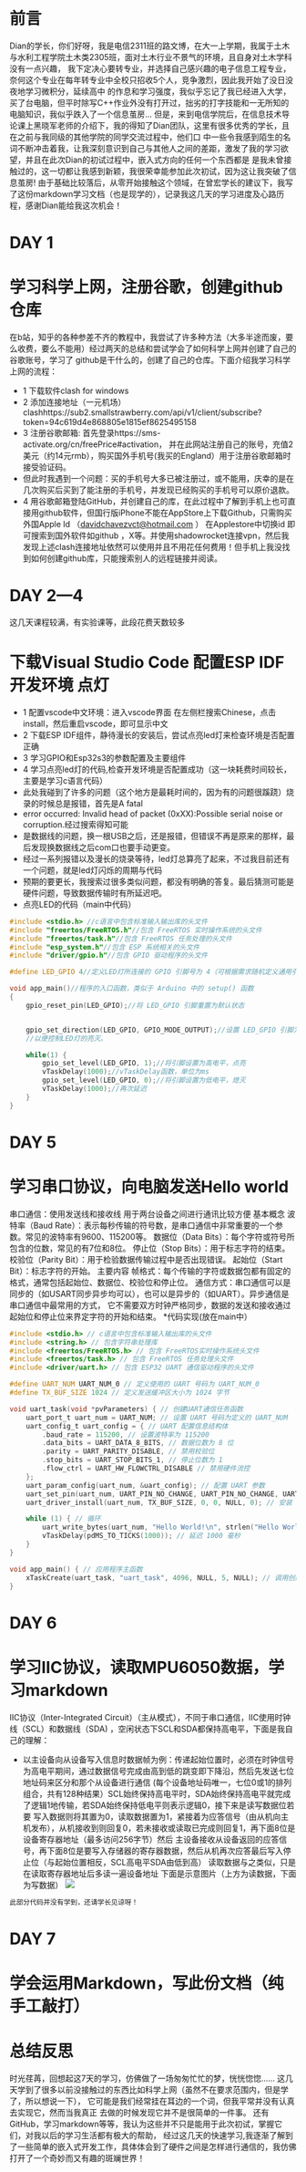 # 前言
Dian的学长，你们好呀，我是电信2311班的路文博，在大一上学期，我属于土木与水利工程学院土木类2305班，面对土木行业不景气的环境，且自身对土木学科没有一点兴趣，
我下定决心要转专业，并选择自己感兴趣的电子信息工程专业，奈何这个专业在每年转专业中全校只招收5个人，竞争激烈，因此我开始了没日没夜地学习微积分，延续高中
的作息和学习强度，我似乎忘记了我已经进入大学，买了台电脑，但平时除写C++作业外没有打开过，拙劣的打字技能和一无所知的电脑知识，我似乎跌入了一个信息茧房...
但是，来到电信学院后，在信息技术导论课上黑晓军老师的介绍下，我的得知了Dian团队，这里有很多优秀的学长，且在之前与我同级的其他学院的同学交流过程中，他们口
中一些令我感到陌生的名词不断冲击着我，让我深刻意识到自己与其他人之间的差距，激发了我的学习欲望，并且在此次Dian的初试过程中，嵌入式方向的任何一个东西都是
是我未曾接触过的，这一切都让我感到新颖，我很荣幸能参加此次初试，因为这让我突破了信息茧房!
由于基础比较落后，从零开始接触这个领域，在曾宏学长的建议下，我写了这份markdown学习文档（也是现学的），记录我这几天的学习进度及心路历程，感谢Dian能给我这次机会！

# DAY 1
# 学习科学上网，注册谷歌，创建github仓库
在b站，知乎的各种参差不齐的教程中，我尝试了许多种方法（大多半途而废，要么收费，要么不能用）经过两天的总结和尝试学会了如何科学上网并创建了自己的谷歌账号，学习了
github是干什么的，创建了自己的仓库。下面介绍我学习科学上网的流程：
* 1 下载软件clash for windows 
* 2 添加连接地址（一元机场）clashhttps://sub2.smallstrawberry.com/api/v1/client/subscribe?token=94c619d4e868805e1815ef8625495158
* 3 注册谷歌邮箱: 首先登录https://sms-activate.org/cn/freePrice#activation， 并在此网站注册自己的账号，充值2美元（约14元rmb），购买国外手机号(我买的England）用于注册谷歌邮箱时接受验证码。
* 但此时我遇到一个问题：买的手机号大多已被注册过，或不能用，庆幸的是在几次购买后买到了能注册的手机号，并发现已经购买的手机号可以原价退款。
* 4 用谷歌邮箱登陆GitHub，并创建自己的库，在此过程中了解到手机上也可直接用github软件，但国行版iPhone不能在AppStore上下载Github，只需购买外国Apple Id （davidchavezvct@hotmail.com ）
  在Applestore中切换id 即可搜索到国外软件如github ，X等。并使用shadowrocket连接vpn，然后我发现上述clash连接地址依然可以使用并且不用花任何费用！但手机上我没找到如何创建github库，只能搜索别人的远程链接并阅读。
# DAY 2—4
  这几天课程较满，有实验课等，此段花费天数较多
  # 下载Visual Studio Code 配置ESP IDF开发环境 点灯
  * 1 配置vscode中文环境：进入vscode界面 在左侧栏搜索Chinese，点击install，然后重启vscode，即可显示中文
  * 2 下载ESP IDF组件，静待漫长的安装后，尝试点亮led灯来检查环境是否配置正确
  * 3 学习GPIO和Esp32s3的参数配置及主要组件
  * 4 学习点亮led灯的代码,检查开发环境是否配置成功（这一块耗费时间较长，主要是学习c语言代码）
  * 此处我碰到了许多的问题（这个地方是最耗时间的，因为有的问题很蹊跷）烧录的时候总是报错，首先是A fatal
  * error occurred: Invalid head of packet (0xXX):Possible serial noise or corruption.经过搜索得知可能
  * 是数据线的问题，换一根USB之后，还是报错，但错误不再是原来的那样，最后发现换数据线之后com口也要手动更变。
  * 经过一系列报错以及漫长的烧录等待，led灯总算亮了起来，不过我目前还有一个问题，就是led灯闪烁的周期与代码
  * 预期的要更长，我搜索过很多类似问题，都没有明确的答复。最后猜测可能是硬件问题，导致数据传输时有所延迟吧。
  * 点亮LED的代码（main中代码）  
```c
#include <stdio.h> //c语言中包含标准输入输出库的头文件
#include "freertos/FreeRTOS.h"//包含 FreeRTOS 实时操作系统的头文件
#include "freertos/task.h"//包含 FreeRTOS 任务处理的头文件
#include "esp_system.h"//包含 ESP 系统相关的头文件
#include "driver/gpio.h"//包含 GPIO 驱动程序的头文件

#define LED_GPIO 4//定义LED灯所连接的 GPIO 引脚号为 4（可根据需求随机定义通用引脚）

void app_main()//程序的入口函数，类似于 Arduino 中的 setup() 函数
{
    gpio_reset_pin(LED_GPIO);//将 LED_GPIO 引脚重置为默认状态


    gpio_set_direction(LED_GPIO, GPIO_MODE_OUTPUT);//设置 LED_GPIO 引脚为输出模式，
    //以便控制LED灯的亮灭。

    while(1) {
        gpio_set_level(LED_GPIO, 1);//将引脚设置为高电平，点亮
        vTaskDelay(1000);//vTaskDelay函数，单位为ms
        gpio_set_level(LED_GPIO, 0);//将引脚设置为低电平，熄灭
        vTaskDelay(1000);//再次延迟
    }
}
```
# DAY 5
# 学习串口协议，向电脑发送Hello world
串口通信：使用发送线和接收线 用于两台设备之间进行通讯比较方便
基本概念
波特率（Baud Rate）：表示每秒传输的符号数，是串口通信中非常重要的一个参数。常见的波特率有9600、115200等。
数据位（Data Bits）：每个字符或符号所包含的位数，常见的有7位和8位。
停止位（Stop Bits）：用于标志字符的结束。
校验位（Parity Bit）：用于检验数据传输过程中是否出现错误。
起始位（Start Bit）：标志字符的开始。
主要内容
帧格式：每个传输的字符或数据包都有固定的格式，通常包括起始位、数据位、校验位和停止位。
通信方式：串口通信可以是同步的（如USART同步异步均可以），也可以是异步的（如UART）。异步通信是串口通信中最常用的方式，
它不需要双方时钟严格同步，数据的发送和接收通过起始位和停止位来界定字符的开始和结束。
*代码实现(放在main中）
```c
#include <stdio.h> // c语言中包含标准输入输出库的头文件
#include <string.h> // 包含字符串处理库
#include <freertos/FreeRTOS.h> // 包含 FreeRTOS实时操作系统头文件
#include <freertos/task.h> // 包含 FreeRTOS 任务处理头文件
#include <driver/uart.h> // 包含 ESP32 UART 通信驱动程序的头文件

#define UART_NUM UART_NUM_0 // 定义使用的 UART 号码为 UART_NUM_0
#define TX_BUF_SIZE 1024 // 定义发送缓冲区大小为 1024 字节

void uart_task(void *pvParameters) { // 创建UART通信任务函数
    uart_port_t uart_num = UART_NUM; // 设置 UART 号码为定义的 UART_NUM
    uart_config_t uart_config = { // UART 配置信息结构体
        .baud_rate = 115200, // 设置波特率为 115200
        .data_bits = UART_DATA_8_BITS, // 数据位数为 8 位
        .parity = UART_PARITY_DISABLE, // 禁用校验位
        .stop_bits = UART_STOP_BITS_1, // 停止位数为 1
        .flow_ctrl = UART_HW_FLOWCTRL_DISABLE // 禁用硬件流控
    };
    uart_param_config(uart_num, &uart_config); // 配置 UART 参数
    uart_set_pin(uart_num, UART_PIN_NO_CHANGE, UART_PIN_NO_CHANGE, UART_PIN_NO_CHANGE, UART_PIN_NO_CHANGE); // 设置 UART 引脚
    uart_driver_install(uart_num, TX_BUF_SIZE, 0, 0, NULL, 0); // 安装 UART 驱动程序

    while (1) { // 循环
        uart_write_bytes(uart_num, "Hello World!\n", strlen("Hello World!\n")); // 发送 "Hello World!\n" 消息
        vTaskDelay(pdMS_TO_TICKS(1000)); // 延迟 1000 毫秒
    }
}

void app_main() { // 应用程序主函数
    xTaskCreate(uart_task, "uart_task", 4096, NULL, 5, NULL); // 调用创建的任务函数，任务名为 "uart_task"，栈大小为 4096 字节，优先级（介于0到255）为 5
}
```
# DAY 6
# 学习IIC协议，读取MPU6050数据，学习markdown
IIC协议（Inter-Integrated Circuit）（主从模式），不同于串口通信，IIC使用时钟线（SCL）和数据线（SDA) ，空闲状态下SCL和SDA都保持高电平，下面是我自己的理解：
* 以主设备向从设备写入信息时数据帧为例：传递起始位置时，必须在时钟信号为高电平期间，通过数据信号完成由高到低的跳变即下降沿，然后先发送七位地址码来区分和那个从设备进行通信
(每个设备地址码唯一，七位0或1的排列组合，共有128种结果）SCL始终保持高电平时，SDA始终保持高电平就完成了逻辑1地传输，若SDA始终保持低电平则表示逻辑0，接下来是读写数据位若要
写入数据则将其置为0，读取数据置为1，紧接着为应答信号（由从机向主机发布），从机接收到则回复0，若未接收或读取已完成则回复1，再下面8位是设备寄存器地址（最多访问256字节）然后
主设备接收从设备返回的应答信号，再下面8位是要写入存储器的寄存器数据，然后从机再次应答最后写入停止位（与起始位置相反，SCL高电平SDA由低到高）
读取数据与之类似，只是在读取寄存器地址后多读一遍设备地址 下面是示意图片（上方为读数据，下面为写数据）
 ![](https://github.com/xxxlwb/Dian/blob/main/Dian/%E8%AF%BB%E5%86%99%E6%95%B0%E6%8D%AE.jpg)
```c
此部分代码并没有学到，还请学长见谅呀！
```
# DAY 7
# 学会运用Markdown，写此份文档（纯手工敲打）
# 总结反思
   时光荏苒，回想起这7天的学习，仿佛做了一场匆匆忙忙的梦，恍恍惚惚......
   这几天学到了很多以前没接触过的东西比如科学上网（虽然不在要求范围内，但是学了，所以想说一下）， 它可能是我们经常挂在耳边的一个词，但我平常并没有认真去实现它，然而当我真正
去做的时候发现它并不是很简单的一件事。
   还有GitHub，学习markdown等等，我认为这些并不只是能用于此次初试，掌握它们，对我以后的学习生活都有极大的帮助，
经过这几天的快速学习,我逐渐了解到了一些简单的嵌入式开发工作，具体体会到了硬件之间是怎样进行通信的，我仿佛打开了一个奇妙而又有趣的斑斓世界！




